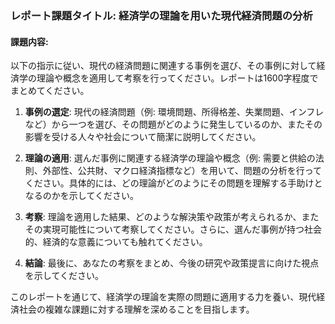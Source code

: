 ### レポート課題タイトル: 経済学の理論を用いた現代経済問題の分析

#### 課題内容:
以下の指示に従い、現代の経済問題に関連する事例を選び、その事例に対して経済学の理論や概念を適用して考察を行ってください。レポートは1600字程度でまとめてください。

1. **事例の選定**: 現代の経済問題（例: 環境問題、所得格差、失業問題、インフレなど）から一つを選び、その問題がどのように発生しているのか、またその影響を受ける人々や社会について簡潔に説明してください。

2. **理論の適用**: 選んだ事例に関連する経済学の理論や概念（例: 需要と供給の法則、外部性、公共財、マクロ経済指標など）を用いて、問題の分析を行ってください。具体的には、どの理論がどのようにその問題を理解する手助けとなるのかを示してください。

3. **考察**: 理論を適用した結果、どのような解決策や政策が考えられるか、またその実現可能性について考察してください。さらに、選んだ事例が持つ社会的、経済的な意義についても触れてください。

4. **結論**: 最後に、あなたの考察をまとめ、今後の研究や政策提言に向けた視点を示してください。

このレポートを通じて、経済学の理論を実際の問題に適用する力を養い、現代経済社会の複雑な課題に対する理解を深めることを目指します。